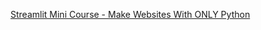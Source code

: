 [Streamlit Mini Course - Make Websites With ONLY Python](https://www.youtube.com/watch?v=o8p7uQCGD0U&t=625s)